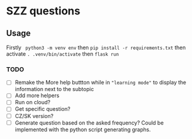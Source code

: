 # SZZ questions

## Usage
Firstly
` python3 -m venv env` then `pip install -r requirements.txt`
then activate
`. .venv/bin/activate`
then
`flask run`

<!-- ## Questions structure
`Number. Name, asked_frequency`
`\t what,to,say,in,questions` these are some helpers to know what to talk about  -->

### TODO
- [ ] Remake the More help buttton while in `"learning mode"` to display the information next to the subtopic<br>
- [ ] Add more helpers<br>
- [ ] Run on cloud?<br>
- [ ] Get specific question?<br>
- [ ] CZ/SK version?<br>
- [ ] Generate question based on the asked frequency? Could be implemented with the python script generating graphs. <br>